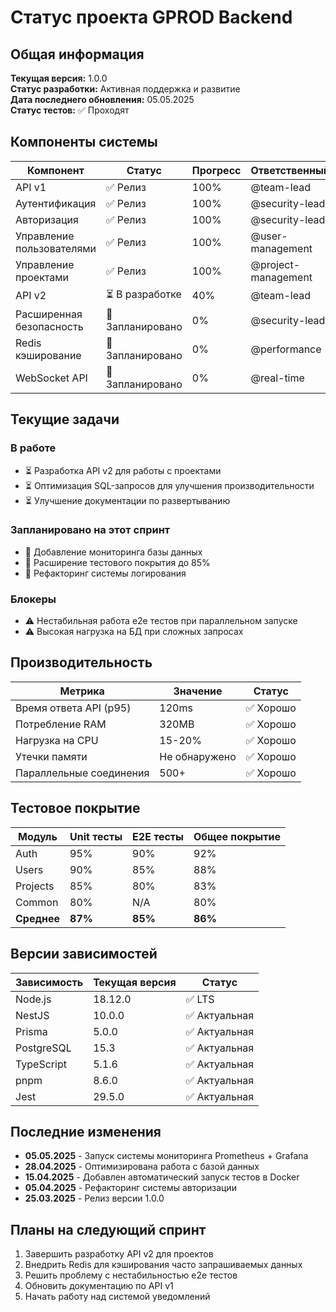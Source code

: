 # Статус проекта GPROD Backend

## Общая информация

**Текущая версия:** 1.0.0  
**Статус разработки:** Активная поддержка и развитие  
**Дата последнего обновления:** 05.05.2025  
**Статус тестов:** ✅ Проходят

## Компоненты системы

| Компонент | Статус | Прогресс | Ответственный |
|-----------|--------|----------|---------------|
| API v1 | ✅ Релиз | 100% | @team-lead |
| Аутентификация | ✅ Релиз | 100% | @security-lead |
| Авторизация | ✅ Релиз | 100% | @security-lead |
| Управление пользователями | ✅ Релиз | 100% | @user-management |
| Управление проектами | ✅ Релиз | 100% | @project-management |
| API v2 | ⏳ В разработке | 40% | @team-lead |
| Расширенная безопасность | 📅 Запланировано | 0% | @security-lead |
| Redis кэширование | 📅 Запланировано | 0% | @performance |
| WebSocket API | 📅 Запланировано | 0% | @real-time |

## Текущие задачи

### В работе
- ⏳ Разработка API v2 для работы с проектами
- ⏳ Оптимизация SQL-запросов для улучшения производительности
- ⏳ Улучшение документации по развертыванию

### Запланировано на этот спринт
- 📅 Добавление мониторинга базы данных
- 📅 Расширение тестового покрытия до 85%
- 📅 Рефакторинг системы логирования

### Блокеры
- ⚠️ Нестабильная работа e2e тестов при параллельном запуске
- ⚠️ Высокая нагрузка на БД при сложных запросах

## Производительность

| Метрика | Значение | Статус |
|---------|----------|--------|
| Время ответа API (p95) | 120ms | ✅ Хорошо |
| Потребление RAM | 320MB | ✅ Хорошо |
| Нагрузка на CPU | 15-20% | ✅ Хорошо |
| Утечки памяти | Не обнаружено | ✅ Хорошо |
| Параллельные соединения | 500+ | ✅ Хорошо |

## Тестовое покрытие

| Модуль | Unit тесты | E2E тесты | Общее покрытие |
|--------|------------|-----------|----------------|
| Auth | 95% | 90% | 92% |
| Users | 90% | 85% | 88% |
| Projects | 85% | 80% | 83% |
| Common | 80% | N/A | 80% |
| **Среднее** | **87%** | **85%** | **86%** |

## Версии зависимостей

| Зависимость | Текущая версия | Статус |
|-------------|----------------|--------|
| Node.js | 18.12.0 | ✅ LTS |
| NestJS | 10.0.0 | ✅ Актуальная |
| Prisma | 5.0.0 | ✅ Актуальная |
| PostgreSQL | 15.3 | ✅ Актуальная |
| TypeScript | 5.1.6 | ✅ Актуальная |
| pnpm | 8.6.0 | ✅ Актуальная |
| Jest | 29.5.0 | ✅ Актуальная |

## Последние изменения

- **05.05.2025** - Запуск системы мониторинга Prometheus + Grafana
- **28.04.2025** - Оптимизирована работа с базой данных
- **15.04.2025** - Добавлен автоматический запуск тестов в Docker
- **05.04.2025** - Рефакторинг системы авторизации
- **25.03.2025** - Релиз версии 1.0.0

## Планы на следующий спринт

1. Завершить разработку API v2 для проектов
2. Внедрить Redis для кэширования часто запрашиваемых данных
3. Решить проблему с нестабильностью e2e тестов
4. Обновить документацию по API v1
5. Начать работу над системой уведомлений

